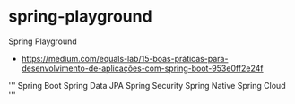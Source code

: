 # spring-playground
Spring Playground


* https://medium.com/equals-lab/15-boas-práticas-para-desenvolvimento-de-aplicações-com-spring-boot-953e0ff2e24f

'''
Spring Boot
Spring Data JPA
Spring Security
Spring Native
Spring Cloud
'''
